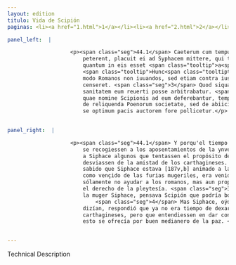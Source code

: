 ```yaml
---
layout: edition
titulo: Vida de Scipión
paginas: <li><a href="1.html">1</a></li><li><a href="2.html">2</a></li><li><a href="3.html">3</a></li><li><a href="4.html">4</a></li><li><a href="5.html">5</a></li><li><a href="6.html">6</a></li><li><a href="7.html">7</a></li><li><a href="8.html">8</a></li><li><a href="9.html">9</a></li><li><a href="10.html">10</a></li><li><a href="11.html">11</a></li><li><a href="12.html">12</a></li><li><a href="13.html">13</a></li><li><a href="14.html">14</a></li><li><a href="15.html">15</a></li><li><a href="16.html">16</a></li><li><a href="17.html">17</a></li><li><a href="18.html">18</a></li><li><a href="19.html">19</a></li><li><a href="20.html">20</a></li><li><a href="21.html">21</a></li><li><a href="22.html">22</a></li><li><a href="23.html">23</a></li><li><a href="24.html">24</a></li><li><a href="25.html">25</a></li><li><a href="26.html">26</a></li><li><a href="27.html">27</a></li><li><a href="28.html">28</a></li><li><a href="29.html">29</a></li><li><a href="30.html">30</a></li><li><a href="31.html">31</a></li><li><a href="32.html">32</a></li><li><a href="33.html">33</a></li><li><a href="34.html">34</a></li><li><a href="35.html">35</a></li><li><a href="36.html">36</a></li><li><a href="37.html">37</a></li><li><a href="38.html">38</a></li><li><a href="39.html">39</a></li><li><a href="40.html">40</a></li><li><a href="41.html">41</a></li><li><a href="42.html">42</a></li><li><a href="43.html">43</a></li><li><a href="44.html">44</a></li><li><a href="45.html">45</a></li><li><a href="46.html">46</a></li><li><a href="47.html">47</a></li><li><a href="48.html">48</a></li><li><a href="49.html">49</a></li><li><a href="50.html">50</a></li><li><a href="51.html">51</a></li><li><a href="52.html">52</a></li><li><a href="53.html">53</a></li><li><a href="54.html">54</a></li><li><a href="55.html">55</a></li><li><a href="56.html">56</a></li><li><a href="57.html">57</a></li><li><a href="58.html">58</a></li><li><a href="59.html">59</a></li><li><a href="60.html">60</a></li><li><a href="61.html">61</a></li><li><a href="62.html">62</a></li><li><a href="63.html">63</a></li><li><a href="64.html">64</a></li><li><a href="65.html">65</a></li><li><a href="66.html">66</a></li><li><a href="67.html">67</a></li><li><a href="68.html">68</a></li><li><a href="69.html">69</a></li><li><a href="70.html">70</a></li><li><a href="71.html">71</a></li><li><a href="72.html">72</a></li><li><a href="73.html">73</a></li><li><a href="74.html">74</a></li>

panel_left:  |

                    <p><span class="seg">44.1</span> Caeterum cum tempus postulare uideretur, ut hyberna utrinque
                        peterent, placuit ei ad Syphacem mittere, qui tentarent animum regis, et
                        quantum in eis esset <span class="tooltip">a<span class="tooltiptext">ab #F </span></span> Carthaginensium amicicia abducerent. <span class="seg">2</span>
                        <span class="tooltip">Hunc<span class="tooltiptext">Hanc #R </span></span> enim sciebat <span class="tooltip">Sophonisbae<span class="tooltiptext">Sophonis he #G #s </span></span> nuptiis <span class="tooltip">agitatum<span class="tooltiptext">aggrauatum #s </span></span>, et quasi muliebribus instructum furiis eo insaniae deuenisse, ut non
                        modo Romanos non iuuandos, sed etiam contra ius foederis oppugnandos
                        censeret. <span class="seg">3</span> Quod siqua uxoris satietas hominem cepisset, iam ad
                        sanitatem eum reuerti posse arbitrabatur. <span class="seg">4</span> Syphax, auditis his
                        quae nomine Scipionis ad eum deferebantur, tempus iam esse respondit, ut non
                        de reliquenda Poenorum societate, sed de abiiciendis belli consiliis agatur,
                        se optimum pacis auctorem fore pollicetur.</p>
                

panel_right:  |

                    <p><span class="seg">44.1</span> Y porqu'el tiempo pareçía demandar que los unos y los otros
                        se recogiessen a los aposentamientos de la ynvernada, plogó a Scipión embiar
                        a Siphace algunos que tentassen el propósito del rey y quanto podiessen le
                        desviassen de la amistad de los carthagineses. <span class="seg">2</span> Ya Scipión tenía
                        sabido que Siphace estava [187v,b] animado a las bodas de Sophonisba y assí
                        como vençido de las furias mugeriles, era venido en tanta locura, que no
                        sólamente no ayudar a los romanos, mas aun proposiera de los combatir contra
                        el derecho de la pleytesía. <span class="seg">3</span> Y si por ventura ya fuesse harto de
                        la muger Siphace, pensava Scipión que podría bolver en su acuerdo.
                            <span class="seg">4</span> Mas Siphace, oýdas las cosas que en nombre de Scipión se le
                        dizían, respondió que ya no era tiempo de dexar la compañía de los
                        carthagineses, pero que entendiessen en dar conclusión a la guerra y él para
                        esto se ofrecía por buen medianero de la paz. </p>
                

---
```


Technical Description 
